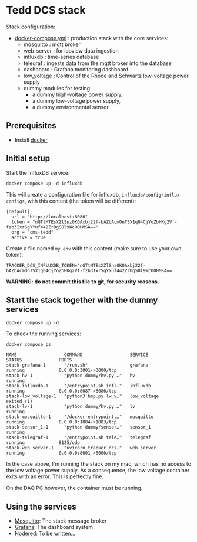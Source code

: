 # Tedd DCS stack

Stack configuration: 

* [docker-compose.yml](docker-compose.yml) : production stack with the core services: 
  * mosquitto : mqtt broker
  * web_server : for labview data ingestion
  * influxdb : time-series database
  * telegraf : ingests data from the mqtt broker into the database
  * dashboard : Grafana monitoring dashboard
  * low_voltage : Control of the Rhode and Schwartz low-voltage power supply
  * dummy modules for testing: 
    * a dummy high-voltage power supply, 
    * a dummy low-voltage power supply, 
    * a dummy environmental sensor. 

## Prerequisites

* Install [docker](https://docs.docker.com/get-docker/)

## Initial setup 

Start the InfluxDB service: 

```
docker compose up -d influxdb
```

This will create a configuration file for influxdb, `influxdb/config/influx-configs`, 
with this content (the token will be different): 

```shell
[default]
  url = "http://localhost:8086"
  token = "nGTtMTEsXZlSnz0KOAxbj22f-bAZbAcmOnTSX1q04CjYoZbHKg2Vf-fzb3IxrSgYYuf442ZrDgS8l9WcOOHMSA=="
  org = "cms-tedd"
  active = true
```

Create a file named `my.env` with this content (make sure to use your own token): 

```shell  
TRACKER_DCS_INFLUXDB_TOKEN='nGTtMTEsXZlSnz0KOAxbj22f-bAZbAcmOnTSX1q04CjYoZbHKg2Vf-fzb3IxrSgYYuf442ZrDgS8l9WcOOHMSA=='
```

**WARNING: do not commit this file to git, for security reasons.**

## Start the stack together with the dummy services 

```
docker compose up -d 
```

To check the running services:

```
docker compose ps 
```

```
NAME                  COMMAND                  SERVICE             STATUS              PORTS
stack-grafana-1       "/run.sh"                grafana             running             0.0.0.0:3001->3000/tcp
stack-hv-1            "python dummy/hv.py …"   hv                  running             
stack-influxdb-1      "/entrypoint.sh infl…"   influxdb            running             0.0.0.0:8087->8086/tcp
stack-low_voltage-1   "python3 hmp.py lw_v…"   low_voltage         exited (1)          
stack-lv-1            "python dummy/hv.py …"   lv                  running             
stack-mosquitto-1     "/docker-entrypoint.…"   mosquitto           running             0.0.0.0:1884->1883/tcp
stack-sensor_1-1      "python dummy/sensor…"   sensor_1            running             
stack-telegraf-1      "/entrypoint.sh tele…"   telegraf            running             8125/udp
stack-web_server-1    "uvicorn tracker_dcs…"   web_server          running             0.0.0.0:8001->8000/tcp
```

In the case above, I'm running the stack on my mac, which has no access to 
the low voltage power supply. As a consequence, the low voltage container 
exits with an error. This is perfectly fine. 

On the DAQ PC however, the container must be running.

## Using the services 
 
* [Mosquitto](doc/mosquitto.md): The stack message broker
* [Grafana](doc/grafana.md): The dashboard system
* [Nodered](doc/nodered.md): To be written...


